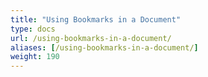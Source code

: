 ```yaml
---
title: "Using Bookmarks in a Document"
type: docs
url: /using-bookmarks-in-a-document/
aliases: [/using-bookmarks-in-a-document/]
weight: 190
---
```








